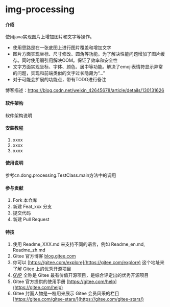 # img-processing

#### 介绍
使用java实现图片上增加图片和文字等操作。
- 使用思路是在一张底图上进行图片覆盖和增加文字
- 图片方面实现坐标、尺寸修改、圆角等功能。为了解决性能问题增加了图片缓存。同时使用弱引用解决OOM。保证了效率和安全性
- 文字方面实现坐标、字体、颜色、居中等功能。解决了emoji表情符显示异常的问题，实现和前端类似的文字过长隐藏为“...”
- 对于可能会扩展的功能点，带有TODO进行备注

博客描述：https://blog.csdn.net/weixin_42645678/article/details/130131626
#### 软件架构
软件架构说明


#### 安装教程

1.  xxxx
2.  xxxx
3.  xxxx

#### 使用说明

参考cn.dong.processing.TestClass.main方法中的调用


#### 参与贡献

1.  Fork 本仓库
2.  新建 Feat_xxx 分支
3.  提交代码
4.  新建 Pull Request


#### 特技

1.  使用 Readme\_XXX.md 来支持不同的语言，例如 Readme\_en.md, Readme\_zh.md
2.  Gitee 官方博客 [blog.gitee.com](https://blog.gitee.com)
3.  你可以 [https://gitee.com/explore](https://gitee.com/explore) 这个地址来了解 Gitee 上的优秀开源项目
4.  [GVP](https://gitee.com/gvp) 全称是 Gitee 最有价值开源项目，是综合评定出的优秀开源项目
5.  Gitee 官方提供的使用手册 [https://gitee.com/help](https://gitee.com/help)
6.  Gitee 封面人物是一档用来展示 Gitee 会员风采的栏目 [https://gitee.com/gitee-stars/](https://gitee.com/gitee-stars/)
